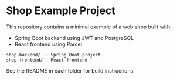 # Shop Example Project

This repository contains a minimal example of a web shop built with:

* Spring Boot backend using JWT and PostgreSQL
* React frontend using Parcel

```
shop-backend/  - Spring Boot project
shop-frontend/ - React frontend
```

See the README in each folder for build instructions.
